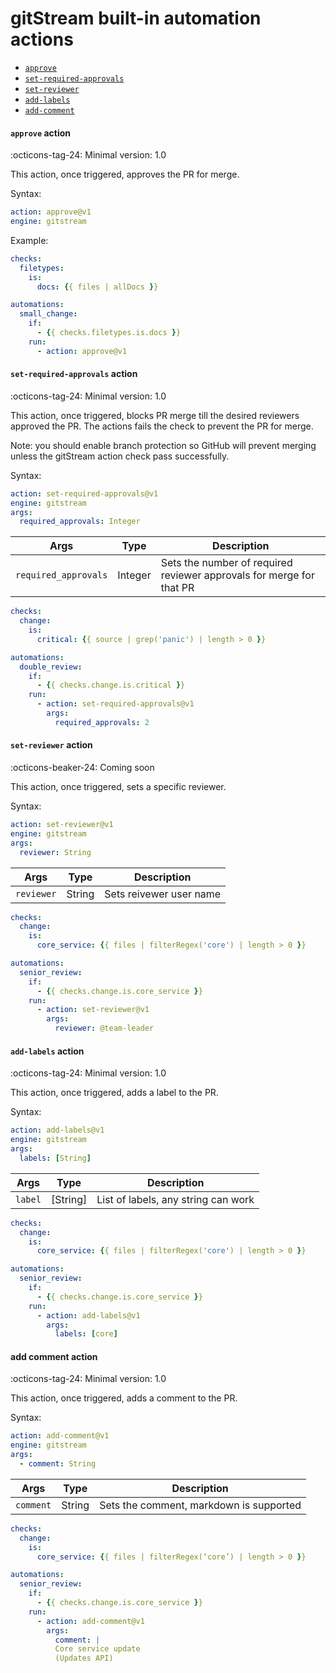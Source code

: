 # gitStream built-in automation actions

- [`approve`](#approve-action)
- [`set-required-approvals`](#set-required-approvals-action)
- [`set-reviewer`](#set-reviewer-action)
- [`add-labels`](#add-labels-action)
- [`add-comment`](#add-comment-action)

#### `approve` action

:octicons-tag-24: Minimal version: 1.0

This action, once triggered, approves the PR for merge.

Syntax: 

```yaml
action: approve@v1
engine: gitstream
```

Example:

```yaml
checks:
  filetypes:
    is:
      docs: {{ files | allDocs }}

automations:
  small_change:
    if:
      - {{ checks.filetypes.is.docs }}
    run:
      - action: approve@v1
```

#### `set-required-approvals` action

:octicons-tag-24: Minimal version: 1.0

This action, once triggered, blocks PR merge till the desired reviewers approved the PR. The actions fails the check to prevent the PR for merge.

Note: you should enable branch protection so GitHub will prevent merging unless the gitStream action check pass successfully. 

Syntax: 

```yaml
action: set-required-approvals@v1
engine: gitstream
args: 
  required_approvals: Integer 
```

| Args       | Type      | Description                                     |
| -----------|-----------|------------------------------------------------ |
| `required_approvals`| Integer   | Sets the number of required reviewer approvals for merge for that PR|

```yaml
checks:
  change:
    is:
      critical: {{ source | grep('panic') | length > 0 }}

automations:
  double_review:
    if:
      - {{ checks.change.is.critical }}
    run:
      - action: set-required-approvals@v1
        args:
          required_approvals: 2
```

#### `set-reviewer` action

:octicons-beaker-24: Coming soon

This action, once triggered, sets a specific reviewer.

Syntax: 

```yaml
action: set-reviewer@v1
engine: gitstream
args: 
  reviewer: String 
```

| Args       | Type      | Description                                     |
| -----------|-----------|------------------------------------------------ |
| `reviewer` | String    | Sets reivewer user name |

```yaml
checks:
  change:
    is:
      core_service: {{ files | filterRegex('core') | length > 0 }}

automations:
  senior_review:
    if:
      - {{ checks.change.is.core_service }}
    run:
      - action: set-reviewer@v1
        args:
          reviewer: @team-leader
```

#### `add-labels` action

:octicons-tag-24: Minimal version: 1.0

This action, once triggered, adds a label to the PR.

Syntax: 

```yaml
action: add-labels@v1
engine: gitstream
args: 
  labels: [String] 
```

| Args       | Type      | Description                                     |
| -----------|-----------|------------------------------------------------ |
| `label`    | [String]  | List of labels, any string can work |

```yaml
checks:
  change:
    is:
      core_service: {{ files | filterRegex('core') | length > 0 }}

automations:
  senior_review:
    if:
      - {{ checks.change.is.core_service }}
    run:
      - action: add-labels@v1
        args:
          labels: [core]
```

#### add comment action

:octicons-tag-24: Minimal version: 1.0

This action, once triggered, adds a comment to the PR.

Syntax: 

```yaml
action: add-comment@v1
engine: gitstream
args: 
  - comment: String 
```

| Args       | Type      | Description                                     |
| -----------|-----------|------------------------------------------------ |
| `comment`  | String    | Sets the comment, markdown is supported |

```yaml
checks:
  change:
    is:
      core_service: {{ files | filterRegex(‘core’) | length > 0 }}

automations:
  senior_review:
    if:
      - {{ checks.change.is.core_service }}
    run:
      - action: add-comment@v1
        args:
          comment: |
          Core service update
          (Updates API)
```